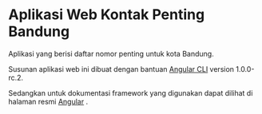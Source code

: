 # Aplikasi Web Kontak Penting Bandung

Aplikasi yang berisi daftar nomor penting untuk kota Bandung.

Susunan aplikasi web ini dibuat dengan bantuan [Angular CLI](https://github.com/angular/angular-cli) version 1.0.0-rc.2.

Sedangkan untuk dokumentasi framework yang digunakan dapat dilihat di halaman resmi [Angular](https://angular.io) .

